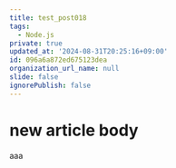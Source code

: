 ```yaml
---
title: test_post018
tags:
  - Node.js
private: true
updated_at: '2024-08-31T20:25:16+09:00'
id: 096a6a872ed675123dea
organization_url_name: null
slide: false
ignorePublish: false
---
```

# new article body
aaa
